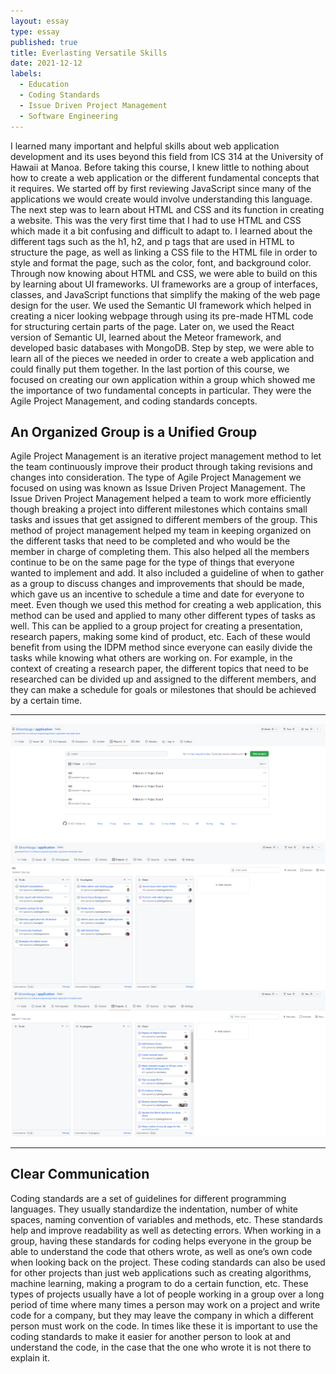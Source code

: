 ```yaml
---
layout: essay
type: essay
published: true
title: Everlasting Versatile Skills
date: 2021-12-12
labels:
  - Education
  - Coding Standards
  - Issue Driven Project Management
  - Software Engineering
---
```


I learned many important and helpful skills about web application development and its uses beyond this field from ICS 314 at the University of Hawaii at Manoa. Before taking this course, I knew little to nothing about how to create a web application or the different fundamental concepts that it requires. We started off by first reviewing JavaScript since many of the applications we would create would involve understanding this language. The next step was to learn about HTML and CSS and its function in creating a website. This was the very first time that I had to use HTML and CSS which made it a bit confusing and difficult to adapt to. I learned about the different tags such as the h1, h2, and p tags that are used in HTML to structure the page, as well as linking a CSS file to the HTML file in order to style and format the page, such as the color, font, and background color. Through now knowing about HTML and CSS, we were able to build on this by learning about UI frameworks. UI frameworks are a group of interfaces, classes, and JavaScript functions that simplify the making of the web page design for the user. We used the Semantic UI framework which helped in creating a nicer looking webpage through using its pre-made HTML code for structuring certain parts of the page. Later on, we used the React version of Semantic UI, learned about the Meteor framework, and developed basic databases with MongoDB. Step by step, we were able to learn all of the pieces we needed in order to create a web application and could finally put them together. In the last portion of this course, we focused on creating our own application within a group which showed me the importance of two fundamental concepts in particular. They were the Agile Project Management, and coding standards concepts. 

## **An Organized Group is a Unified Group**

Agile Project Management is an iterative project management method to let the team continuously improve their product through taking revisions and changes into consideration. The type of Agile Project Management we focused on using was known as Issue Driven Project Management. The Issue Driven Project Management helped a team to work more efficiently though breaking a project into different milestones which contains small tasks and issues that get assigned to different members of the group. This method of project management helped my team in keeping organized on the different tasks that need to be completed and who would be the member in charge of completing them. This also helped all the members continue to be on the same page for the type of things that everyone wanted to implement and add. It also included a guideline of when to gather as a group to discuss changes and improvements that should be made, which gave us an incentive to schedule a time and date for everyone to meet. Even though we used this method for creating a web application, this method can be used and applied to many other different types of tasks as well. This can be applied to a group project for creating a presentation, research papers, making some kind of product, etc. Each of these would benefit from using the IDPM method since everyone can easily divide the tasks while knowing what others are working on. For example, in the context of creating a research paper, the different topics that need to be researched can be divided up and assigned to the different members, and they can make a schedule for goals or milestones that should be achieved by a certain time. 
___________________________________________________________________________________________________________________________________________________________________________________

<img class="ui massive center floated image" src="../images/idpmmilestones.png" alt="">

<img class="ui massive center floated image" src="../images/idpminprogress.png" alt="">

<img class="ui massive center floated image" src="../images/idpmcompleted.png" alt="">

___________________________________________________________________________________________________________________________________________________________________________________
## **Clear Communication**

Coding standards are a set of guidelines for different programming languages. They usually standardize the indentation, number of white spaces, naming convention of variables and methods, etc. These standards help and improve readability as well as detecting errors. When working in a group, having these standards for coding helps everyone in the group be able to understand the code that others wrote, as well as one’s own code when looking back on the project. These coding standards can also be used for other projects than just web applications such as creating algorithms, machine learning, making a program to do a certain function, etc. These types of projects usually have a lot of people working in a group over a long period of time where many times a person may work on a project and write code for a company, but they may leave the company in which a different person must work on the code. In times like these it is important to use the coding standards to make it easier for another person to look at and understand the code, in the case that the one who wrote it is not there to explain it.